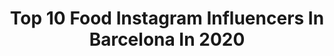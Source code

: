 ---
title: Top 10 Food Instagram Influencers In Barcelona In 2020
description: >-
  Find top food Instagram influencers in Barcelona in 2020. Most popular hashtags: #meat #summer #coffee #coffeetime.
platform: Instagram
profiles:
  - username: "barbaraders"
    fullname: >-
      Barbaraders - Content Creator
    location: "Spain"
    followers: 36626
    engagement: 149
    commentsToLikes: 0.183569
    id: ck0ubmkylexqb0i19fwg46n1w
    verified: false
    hashtags: "#truelove, #dresses, #barcelonaestilo, #spitzlovers"
  - username: "irenecocinaparati"
    fullname: >-
      Irene Requena
    location: "Spain"
    followers: 37904
    engagement: 444
    commentsToLikes: 0.277354
    id: ck5hhqgrr9l7o0i116joeraph
    verified: false
    hashtags: "#meat, #nutella, #vasos, #somgastronomia"
  - username: "davidpr1990"
    fullname: >-
      David Palacios Rubio
    location: "Spain"
    followers: 16535
    engagement: 279
    commentsToLikes: 0.001452
    id: ck6tj8rcd28850j710gn8jpi0
    verified: false
    hashtags: "#decor, #instatraveling, #healthy, #mixologist"
  - username: "baasarch"
    fullname: >-
      BAAS arquitectura
    location: "Spain"
    followers: 32626
    engagement: 166
    commentsToLikes: 0.004140
    id: ck6u8at53qgp80j71lpgkffti
    verified: false
    hashtags: "#concrete, #singlehouse, #architecturehouses, #competition"
  - username: "aina.simon"
    fullname: >-
      AINA SIMON
    location: "Spain"
    followers: 293803
    engagement: 1175
    commentsToLikes: 0.351111
    id: ck0vyy6sp6d680i19gk2enc5c
    verified: false
    hashtags: "#kikoathome, #valerianetflix"
  - username: "mimozaeverywhere"
    fullname: >-
      mimozaeverywhere
    location: "Spain"
    followers: 14074
    engagement: 670
    commentsToLikes: 0.042300
    id: ck8t3zxb1530a0j78gwlczqzv
    verified: false
    hashtags: "#singing, #acikkoltuk, #sedefsebuk, #hayaletsevgilim"
  - username: "ivan_surinder"
    fullname: >-
      Ivan Surinder
    location: "Spain"
    followers: 6526
    engagement: 668
    commentsToLikes: 0.033909
    id: ckapabmi2vg3o0i787zyzyr1h
    verified: false
    hashtags: "#amazing, #delish, #hungry, #vietnamita"
  - username: "sup.barcelona"
    fullname: >-
      🇪🇸 Barcelona • Places • Food
    location: "Spain"
    followers: 20018
    engagement: 259
    commentsToLikes: 0.015885
    id: ckaowsfw2a8vd0i782vddjbld
    verified: false
    hashtags: "#prettystorefronts"
  - username: "pll.sandra"
    fullname: >-
      Pll.sandra
    location: "Spain"
    followers: 4852
    engagement: 3041
    commentsToLikes: 0.061357
    id: ckap6rpb5h5b30i78wyz15h0q
    verified: false
    hashtags: "#france, #francefr, #viatgersdc, #cbviews"
  - username: "chefbenben"
    fullname: >-
      Benjamin Bensoussan
    location: "Spain"
    followers: 38237
    engagement: 246
    commentsToLikes: 0.029831
    id: ck0vwgb65tk810i19vp8okwxh
    verified: false
    hashtags: "#repost, #helloportugal, #honestgreenslisbon, #tbt"
---